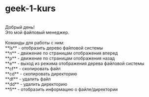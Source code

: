 # geek-1-kurs
<br/>
Добрый день!
<br/>Это мой файловый менеджер.
<br/>
<br/>Команды для работы с ним:
<br/>**ls** - отобразить дерево файловой системы
  <br/>**n** - движение по страницам отображения вперед
  <br/>**p** - движение по страницам отображения назад
  <br/>**e** - выход из режима отображения дерева файловой системы
<br/>**cf** - скопировать файл
<br/>**cd** - скопировать директорию
<br/>**df** - удалить файл
<br/>**dd** - удалить директорию
<br/>**fi** - отобразить информацию о файле/директории
